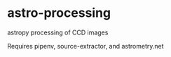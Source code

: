 # astro-processing
astropy processing of CCD images

Requires pipenv, source-extractor, and astrometry.net

